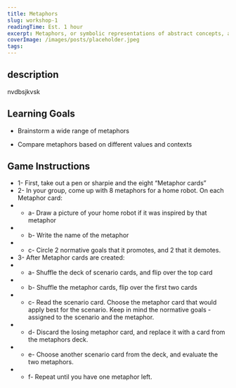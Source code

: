 ```yaml
---
title: Metaphors
slug: workshop-1
readingTime: Est. 1 hour
excerpt: Metaphors, or symbolic representations of abstract concepts, are powerful tools for technologists. For example, two metaphors for a drone could be a “programmed bird” or a “mini airplane”. The metaphor we use for a particular technology will likely have an affect on how technology is designed, used, and even governed. In this workshop, high school students will explore the concept of a metaphor and learn about its implications on the technology lifecycle. Finally, they will practice “hacking the metaphor”, or challenging their own metaphors to come up with one that is a best representation of what they intend to create.
coverImage: /images/posts/placeholder.jpeg
tags:
---
```

## description 
nvdbsjkvsk
## Learning Goals

- Brainstorm a wide range of metaphors 

- Compare metaphors based on different values and contexts

## Game Instructions
- 1- First, take out a pen or sharpie and the eight “Metaphor cards”
- 2- In your group, come up with 8 metaphors for a home robot. On each Metaphor card:
- -  a- Draw a picture of your home robot if it was inspired by that metaphor
- -  b- Write the name of the metaphor
- -  c- Circle 2 normative goals that it promotes, and 2 that it demotes.
- 3- After Metaphor cards are created:
- - a- Shuffle the deck of scenario cards, and flip over the top card
- - b- Shuffle the metaphor cards, flip over the first two cards
- - c- Read the scenario card. Choose the metaphor card that would apply best for the scenario. Keep in mind the normative goals - assigned to the scenario and the metaphor.
- - d- Discard the losing metaphor card, and replace it with a card from the metaphors deck.
- - e- Choose another scenario card from the deck, and evaluate the two metaphors.
- - f- Repeat until you have one metaphor left.

